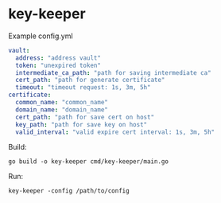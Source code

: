 # key-keeper

Example config.yml

```yaml
vault:
  address: "address vault"
  token: "unexpired token"
  intermediate_ca_path: "path for saving intermediate ca"
  cert_path: "path for generate certificate"
  timeout: "timeout request: 1s, 3m, 5h"
certificate:
  common_name: "common_name"
  domain_name: "domain_name"
  cert_path: "path for save cert on host"
  key_path: "path for save key on host"
  valid_interval: "valid expire cert interval: 1s, 3m, 5h"
```

Build:

    go build -o key-keeper cmd/key-keeper/main.go
Run:

    key-keeper -config /path/to/config